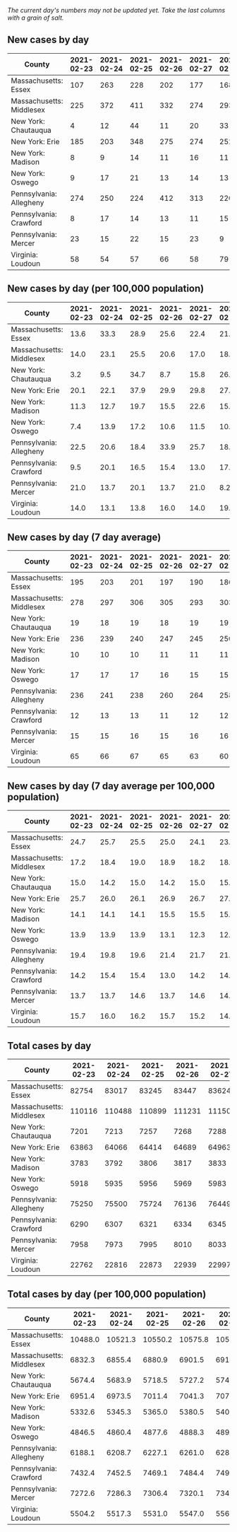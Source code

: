 _The current day's numbers may not be updated yet. Take the last columns with a grain of salt._
## New cases by day

| County | 2021-02-23 | 2021-02-24 | 2021-02-25 | 2021-02-26 | 2021-02-27 | 2021-02-28 | 2021-03-01 |
| --- | --- | --- | --- | --- | --- | --- | --- |
| Massachusetts: Essex | 107 | 263 | 228 | 202 | 177 | 168 | 120 |
| Massachusetts: Middlesex | 225 | 372 | 411 | 332 | 274 | 293 | 268 |
| New York: Chautauqua | 4 | 12 | 44 | 11 | 20 | 33 | 15 |
| New York: Erie | 185 | 203 | 348 | 275 | 274 | 252 | 204 |
| New York: Madison | 8 | 9 | 14 | 11 | 16 | 11 | 4 |
| New York: Oswego | 9 | 17 | 21 | 13 | 14 | 13 | 6 |
| Pennsylvania: Allegheny | 274 | 250 | 224 | 412 | 313 | 220 | 184 |
| Pennsylvania: Crawford | 8 | 17 | 14 | 13 | 11 | 15 | 14 |
| Pennsylvania: Mercer | 23 | 15 | 22 | 15 | 23 | 9 | 8 |
| Virginia: Loudoun | 58 | 54 | 57 | 66 | 58 | 79 | 50 |

## New cases by day (per 100,000 population)

| County | 2021-02-23 | 2021-02-24 | 2021-02-25 | 2021-02-26 | 2021-02-27 | 2021-02-28 | 2021-03-01 |
| --- | --- | --- | --- | --- | --- | --- | --- |
| Massachusetts: Essex | 13.6 | 33.3 | 28.9 | 25.6 | 22.4 | 21.3 | 15.2 |
| Massachusetts: Middlesex | 14.0 | 23.1 | 25.5 | 20.6 | 17.0 | 18.2 | 16.6 |
| New York: Chautauqua | 3.2 | 9.5 | 34.7 | 8.7 | 15.8 | 26.0 | 11.8 |
| New York: Erie | 20.1 | 22.1 | 37.9 | 29.9 | 29.8 | 27.4 | 22.2 |
| New York: Madison | 11.3 | 12.7 | 19.7 | 15.5 | 22.6 | 15.5 | 5.6 |
| New York: Oswego | 7.4 | 13.9 | 17.2 | 10.6 | 11.5 | 10.6 | 4.9 |
| Pennsylvania: Allegheny | 22.5 | 20.6 | 18.4 | 33.9 | 25.7 | 18.1 | 15.1 |
| Pennsylvania: Crawford | 9.5 | 20.1 | 16.5 | 15.4 | 13.0 | 17.7 | 16.5 |
| Pennsylvania: Mercer | 21.0 | 13.7 | 20.1 | 13.7 | 21.0 | 8.2 | 7.3 |
| Virginia: Loudoun | 14.0 | 13.1 | 13.8 | 16.0 | 14.0 | 19.1 | 12.1 |

## New cases by day (7 day average)

| County | 2021-02-23 | 2021-02-24 | 2021-02-25 | 2021-02-26 | 2021-02-27 | 2021-02-28 | 2021-03-01 |
| --- | --- | --- | --- | --- | --- | --- | --- |
| Massachusetts: Essex | 195 | 203 | 201 | 197 | 190 | 186 | 181 |
| Massachusetts: Middlesex | 278 | 297 | 306 | 305 | 293 | 303 | 311 |
| New York: Chautauqua | 19 | 18 | 19 | 18 | 19 | 19 | 20 |
| New York: Erie | 236 | 239 | 240 | 247 | 245 | 250 | 249 |
| New York: Madison | 10 | 10 | 10 | 11 | 11 | 11 | 10 |
| New York: Oswego | 17 | 17 | 17 | 16 | 15 | 15 | 13 |
| Pennsylvania: Allegheny | 236 | 241 | 238 | 260 | 264 | 258 | 268 |
| Pennsylvania: Crawford | 12 | 13 | 13 | 11 | 12 | 12 | 13 |
| Pennsylvania: Mercer | 15 | 15 | 16 | 15 | 16 | 16 | 16 |
| Virginia: Loudoun | 65 | 66 | 67 | 65 | 63 | 60 | 60 |

## New cases by day (7 day average per 100,000 population)

| County | 2021-02-23 | 2021-02-24 | 2021-02-25 | 2021-02-26 | 2021-02-27 | 2021-02-28 | 2021-03-01 |
| --- | --- | --- | --- | --- | --- | --- | --- |
| Massachusetts: Essex | 24.7 | 25.7 | 25.5 | 25.0 | 24.1 | 23.6 | 22.9 |
| Massachusetts: Middlesex | 17.2 | 18.4 | 19.0 | 18.9 | 18.2 | 18.8 | 19.3 |
| New York: Chautauqua | 15.0 | 14.2 | 15.0 | 14.2 | 15.0 | 15.0 | 15.8 |
| New York: Erie | 25.7 | 26.0 | 26.1 | 26.9 | 26.7 | 27.2 | 27.1 |
| New York: Madison | 14.1 | 14.1 | 14.1 | 15.5 | 15.5 | 15.5 | 14.1 |
| New York: Oswego | 13.9 | 13.9 | 13.9 | 13.1 | 12.3 | 12.3 | 10.6 |
| Pennsylvania: Allegheny | 19.4 | 19.8 | 19.6 | 21.4 | 21.7 | 21.2 | 22.0 |
| Pennsylvania: Crawford | 14.2 | 15.4 | 15.4 | 13.0 | 14.2 | 14.2 | 15.4 |
| Pennsylvania: Mercer | 13.7 | 13.7 | 14.6 | 13.7 | 14.6 | 14.6 | 14.6 |
| Virginia: Loudoun | 15.7 | 16.0 | 16.2 | 15.7 | 15.2 | 14.5 | 14.5 |

## Total cases by day

| County | 2021-02-23 | 2021-02-24 | 2021-02-25 | 2021-02-26 | 2021-02-27 | 2021-02-28 | 2021-03-01 |
| --- | --- | --- | --- | --- | --- | --- | --- |
| Massachusetts: Essex | 82754 | 83017 | 83245 | 83447 | 83624 | 83792 | 83912 |
| Massachusetts: Middlesex | 110116 | 110488 | 110899 | 111231 | 111505 | 111798 | 112066 |
| New York: Chautauqua | 7201 | 7213 | 7257 | 7268 | 7288 | 7321 | 7336 |
| New York: Erie | 63863 | 64066 | 64414 | 64689 | 64963 | 65215 | 65419 |
| New York: Madison | 3783 | 3792 | 3806 | 3817 | 3833 | 3844 | 3848 |
| New York: Oswego | 5918 | 5935 | 5956 | 5969 | 5983 | 5996 | 6002 |
| Pennsylvania: Allegheny | 75250 | 75500 | 75724 | 76136 | 76449 | 76669 | 76853 |
| Pennsylvania: Crawford | 6290 | 6307 | 6321 | 6334 | 6345 | 6360 | 6374 |
| Pennsylvania: Mercer | 7958 | 7973 | 7995 | 8010 | 8033 | 8042 | 8050 |
| Virginia: Loudoun | 22762 | 22816 | 22873 | 22939 | 22997 | 23076 | 23126 |

## Total cases by day (per 100,000 population)

| County | 2021-02-23 | 2021-02-24 | 2021-02-25 | 2021-02-26 | 2021-02-27 | 2021-02-28 | 2021-03-01 |
| --- | --- | --- | --- | --- | --- | --- | --- |
| Massachusetts: Essex | 10488.0 | 10521.3 | 10550.2 | 10575.8 | 10598.3 | 10619.6 | 10634.8 |
| Massachusetts: Middlesex | 6832.3 | 6855.4 | 6880.9 | 6901.5 | 6918.5 | 6936.7 | 6953.3 |
| New York: Chautauqua | 5674.4 | 5683.9 | 5718.5 | 5727.2 | 5743.0 | 5769.0 | 5780.8 |
| New York: Erie | 6951.4 | 6973.5 | 7011.4 | 7041.3 | 7071.2 | 7098.6 | 7120.8 |
| New York: Madison | 5332.6 | 5345.3 | 5365.0 | 5380.5 | 5403.1 | 5418.6 | 5424.2 |
| New York: Oswego | 4846.5 | 4860.4 | 4877.6 | 4888.3 | 4899.7 | 4910.4 | 4915.3 |
| Pennsylvania: Allegheny | 6188.1 | 6208.7 | 6227.1 | 6261.0 | 6286.7 | 6304.8 | 6319.9 |
| Pennsylvania: Crawford | 7432.4 | 7452.5 | 7469.1 | 7484.4 | 7497.4 | 7515.2 | 7531.7 |
| Pennsylvania: Mercer | 7272.6 | 7286.3 | 7306.4 | 7320.1 | 7341.2 | 7349.4 | 7356.7 |
| Virginia: Loudoun | 5504.2 | 5517.3 | 5531.0 | 5547.0 | 5561.0 | 5580.1 | 5592.2 |
